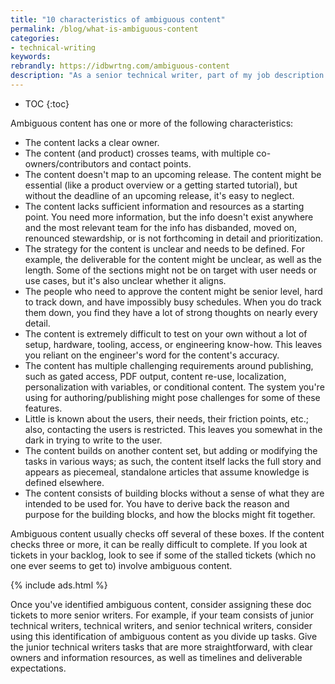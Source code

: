 ```yaml
---
title: "10 characteristics of ambiguous content"
permalink: /blog/what-is-ambiguous-content
categories:
- technical-writing
keywords:
rebrandly: https://idbwrtng.com/ambiguous-content
description: "As a senior technical writer, part of my job description is to focus on tackling \"ambiguous\" content, as opposed to more straightforward content that is more commonly assigned to non-senior technical writers. At first, I wasn't entirely sure what \"ambiguous content\" meant (that fuzziness is part of its definition), but this has come into focus more over the past few months. Here I'd like to describe what ambiguous content means, as it helps identify content that has characteristics I've encountered for years."
---
```


* TOC
{:toc}

Ambiguous content has one or more of the following characteristics:

* The content lacks a clear owner.
* The content (and product) crosses teams, with multiple co-owners/contributors and contact points.
* The content doesn't map to an upcoming release. The content might be essential (like a product overview or a getting started tutorial), but without the deadline of an upcoming release, it's easy to neglect.
* The content lacks sufficient information and resources as a starting point. You need more information, but the info doesn't exist anywhere and the most relevant team for the info has disbanded, moved on, renounced stewardship, or is not forthcoming in detail and prioritization.
* The strategy for the content is unclear and needs to be defined. For example, the deliverable for the content might be unclear, as well as the length. Some of the sections might not be on target with user needs or use cases, but it's also unclear whether it aligns.
* The people who need to approve the content might be senior level, hard to track down, and have impossibly busy schedules. When you do track them down, you find they have a lot of strong thoughts on nearly every detail.
* The content is extremely difficult to test on your own without a lot of setup, hardware, tooling, access, or engineering know-how. This leaves you reliant on the engineer's word for the content's accuracy.
* The content has multiple challenging requirements around publishing, such as gated access, PDF output, content re-use, localization, personalization with variables, or conditional content. The system you're using for authoring/publishing might pose challenges for some of these features.
* Little is known about the users, their needs, their friction points, etc.; also,  contacting the users is restricted. This leaves you somewhat in the dark in trying to write to the user.
* The content builds on another content set, but adding or modifying the tasks in various ways; as such, the content itself lacks the full story and appears as piecemeal, standalone articles that assume knowledge is defined elsewhere.
* The content consists of building blocks without a sense of what they are intended to be used for. You have to derive back the reason and purpose for the building blocks, and how the blocks might fit together.

Ambiguous content usually checks off several of these boxes. If the content checks three or more, it can be really difficult to complete. If you look at tickets in your backlog, look to see if some of the stalled tickets (which no one ever seems to get to) involve ambiguous content.

{% include ads.html %}

Once you've identified ambiguous content, consider assigning these doc tickets to more senior writers. For example, if your team consists of junior technical writers, technical writers, and senior technical writers, consider using this identification of ambiguous content as you divide up tasks. Give the junior technical writers tasks that are more straightforward, with clear owners and information resources, as well as timelines and deliverable expectations.
